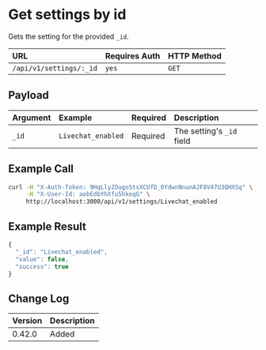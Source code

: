# Get settings by id

Gets the setting for the provided `_id`.

| URL | Requires Auth | HTTP Method |
| :--- | :--- | :--- |
| `/api/v1/settings/:_id` | `yes` | `GET` |

## Payload

| Argument | Example | Required | Description |
| :--- | :--- | :--- | :--- |
| `_id` | `Livechat_enabled` | Required | The setting's `_id` field |

## Example Call

```bash
curl -H "X-Auth-Token: 9HqLlyZOugoStsXCUfD_0YdwnNnunAJF8V47U3QHXSq" \
     -H "X-User-Id: aobEdbYhXfu5hkeqG" \
     http://localhost:3000/api/v1/settings/Livechat_enabled
```

## Example Result

```javascript
{
  "_id": "Livechat_enabled",
  "value": false,
  "success": true
}
```

## Change Log

| Version | Description |
| :--- | :--- |
| 0.42.0 | Added |

